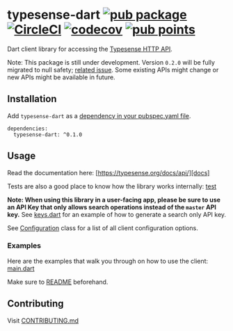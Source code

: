 # typesense-dart [![pub package][pubShield]][package] [![CircleCI][CircleCIShield]][CircleCI] [![codecov][codecovBadge]][codecov] [![pub points][pubScoreBadge]][pubScore]

Dart client library for accessing the [Typesense HTTP API][typesense].

Note: This package is still under development. Version `0.2.0` will be fully migrated to null safety; [related issue][nnbd]. Some existing APIs might change or new APIs might be available in future.

## Installation

Add `typesense-dart` as a [dependency in your pubspec.yaml file](https://flutter.dev/using-packages/).

```@yaml
dependencies:
  typesense-dart: ^0.1.0
```

## Usage

Read the documentation here: [https://typesense.org/docs/api/][docs]

Tests are also a good place to know how the library works internally: [test](test)

**Note: When using this library in a user-facing app, please be sure to use an API Key that only allows search operations instead of the `master` API key.** See [keys.dart](example/console-simple/bin/keys.dart) for an example of how to generate a search only API key.

See [Configuration](lib/src/configuration.dart) class for a list of all client configuration options.

### Examples

Here are the examples that walk you through on how to use the client: [main.dart](example/console-simple/main.dart)

Make sure to [README](example/console-simple/README.md) beforehand.

## Contributing

Visit [CONTRIBUTING.md](CONTRIBUTING.md)

[nnbd]: https://github.com/typesense/typesense-dart/issues/37
[docs]: https://typesense.org/docs/api/
[pubShield]: https://img.shields.io/pub/v/typesense-dart.svg
[package]: https://pub.dev/packages/typesense-dart
[CircleCIShield]: https://circleci.com/gh/typesense/typesense-dart.svg?style=shield
[CircleCI]: https://circleci.com/gh/typesense/typesense-dart
[codecovBadge]: https://codecov.io/gh/typesense/typesense-dart/branch/master/graph/badge.svg?token=UV6MPDKS07
[codecov]: https://codecov.io/gh/typesense/typesense-dart
[pubScoreBadge]: https://badges.bar/typesense-dart/pub%20points
[pubScore]: https://pub.dev/packages/typesense-dart/score
[typesense]: https://github.com/typesense/typesense